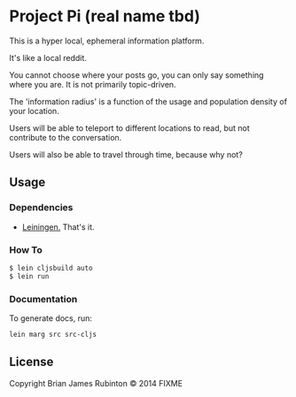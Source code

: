 # Project Pi (real name tbd)

This is a hyper local, ephemeral information platform.

It's like a local reddit.

You cannot choose where your posts go, you can only say something where you are. It is not primarily topic-driven.

The 'information radius' is a function of the usage and population density of your location.

Users will be able to teleport to different locations to read, but not contribute to the conversation.

Users will also be able to travel through time, because why not?

## Usage

### Dependencies

- [Leiningen.](http://leiningen.org/) That's it.

### How To

```bash
$ lein cljsbuild auto
$ lein run
```

### Documentation

To generate docs, run:
```bash
lein marg src src-cljs
```

## License

Copyright Brian James Rubinton © 2014 FIXME
